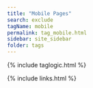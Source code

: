 ```yaml
---
title: "Mobile Pages"
search: exclude
tagName: mobile
permalink: tag_mobile.html
sidebar: site_sidebar
folder: tags
---
```

{% include taglogic.html %}

{% include links.html %}
